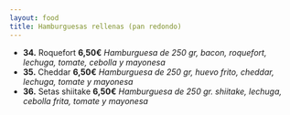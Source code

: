 ```yaml
---
layout: food
title: Hamburguesas rellenas (pan redondo)
---
```


* **34.** Roquefort **6,50€** *Hamburguesa de 250 gr, bacon, roquefort, lechuga, tomate, cebolla y mayonesa*
* **35.** Cheddar **6,50€** *Hamburguesa de 250 gr, huevo frito, cheddar, lechuga, tomate y mayonesa*
* **36.** Setas shiitake **6,50€** *Hamburguesa de 250 gr. shiitake, lechuga, cebolla frita, tomate y mayonesa*

